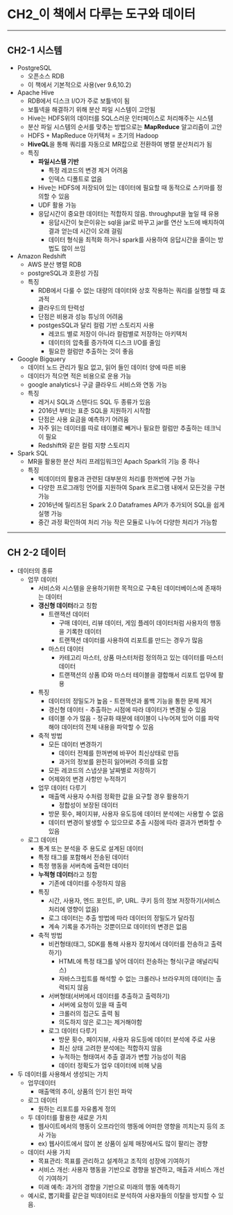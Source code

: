 # CH2_이 책에서 다루는 도구와 데이터

---

## CH2-1 시스템

- PostgreSQL
  - 오픈소스 RDB
  - 이 책에서 기본적으로 사용(ver 9.6,10.2)
- Apache Hive
  - RDB에서 디스크 I/O가 주로 보틀넥이 됨
  - 보틀넥을 해결하기 위해 분산 파일 시스템이 고안됨
  - Hive는 HDFS위의 데이터를 SQL스러운 인터페이스로 처리해주는 시스템
  - 분산 파일 시스템의 순서를 맞추는 방법으로는 **MapReduce** 알고리즘이 고안
  - HDFS + MapReduce 아키텍처 = 초기의 Hadoop
  - **HiveQL**을 통해 쿼리를 자동으로 MR잡으로 전환하여 병렬 분산처리가 됨
  - 특징
    - **파일시스템 기반**
      - 특정 레코드의 변경 제거 어려움
      - 인덱스 디폴트로 없음
    - Hive는 HDFS에 저장되어 있는 데이터에 필요할 때 동적으로 스키마를 정의할 수 있음
    - UDF 활용 가능
    - 응답시간이 중요한 데이터는 적합하지 않음. throughput을 높일 때 유용
      - 응답시간이 늦은이유는 sql을 jar로 바꾸고 jar를 연산 노드에 배치하여 결과 얻는데 시간이 오래 걸림
      - 데이터 형식을 최적화 하거나 spark를 사용하여 응답시간을 줄이는 방법도 많이 쓰임
- Amazon Redshift
  - AWS 분산 병렬 RDB
  - postgreSQL과 호환성 가짐
  - 특징
    - RDB에서 다룰 수 없는 대량의 데이터와 상호 작용하는 쿼리를 실행할 때 효과적
    - 클라우드의 탄력성
    - 단점은 비용과 성능 튜닝의 어려움
    - postgesSQL과 달리 컬럼 기반 스토리지 사용
      - 레코드 별로 저장이 아니라 컬럼별로 저장하는 아키텍처
      - 데이터의 압축률 증가하여 디스크 I/O를 줄임
      - 필요한 컬럼만 추출하는 것이 좋음
- Google Bigquery
  - 데이터 노드 관리가 필요 없고, 읽어 들인 데이터 양에 따른 비용
  - 데이터가 적으면 적은 비용으로 운용 가능
  - google analytics나 구글 클라우드 서비스와 연동 가능
  - 특징
    - 레거시 SQL과 스탠다드 SQL 두 종류가 있음
    - 2016년 부터는 표준 SQL을 지원하기 시작함
    - 단점은 사용 요금을 예측하기 어려움
    - 자주 읽는 데이터를 따로 테이블로 빼거나 필요한 컬럼만 추출하는 테크닉이 필요
    - Redshift와 같은 컬럼 지향 스토리지
- Spark SQL
  - MR을 활용한 분산 처리 프레임워크인 Apach Spark의 기능 중 하나
  - 특징
    - 빅데이터의 활용과 관련된 대부분의 처리를 한꺼번에 구현 가능
    - 다양한 프로그래밍 언어를 지원하여 Spark 프로그램 내에서 모든것을 구현 가능
    - 2016년에 릴리즈된 Spark 2.0 Dataframes API가 추가되어 SQL을 쉽게 실행 가능
    - 중간 과정 확인하여 처리 가능 작은 모듈로 나누어 다양한 처리가 가능함

---

## CH 2-2 데이터

- 데이터의 종류
  - 업무 데이터
    - 서비스와 시스템을 운용하기위한 목적으로 구축된 데이터베이스에 존재하는 데이터
    - **갱신형 데이터**라고 칭함
      - 트랜잭션 데이터
        - 구매 데이터, 리뷰 데이터, 게임 플레이 데이터처럼 사용자의 행동을 기록한 데이터
        - 트랜잭션 데이터를 사용하여 리포트를 만드는 경우가 많음
      - 마스터 데이터
        - 카테고리 마스터, 상품 마스터처럼 정의하고 있는 데이터를 마스터 데이터
        - 트랜잭션의 상품 ID와 마스터 테이블을 결합해서 리포트 업무에 활용
    - 특징
      - 데이터의 정밀도가 높음 - 트랜잭션과 롤백 기능을 통한 문제 제거
      - 갱신형 데이터 - 추출하는 시점에 따라 데이터가 변경될 수 있음
      - 테이블 수가 많음 - 정규화 때문에 테이블이 나누어져 있어 이를 파악 해야 데이터의 전체 내용을 파악할 수 있음
    - 축적 방법
      - 모든 데이터 변경하기
        - 데이터 전체를 한꺼번에 바꾸어 최신상태로 만듬
        - 과거의 정보를 완전히 잃어버려 주의를 요함
      - 모든 레코드의 스냅샷을 날짜별로 저장하기
      - 어제와의 변경 사항만 누적하기
    - 업무 데이터 다루기
      - 매출액 사용자 수처럼 정확한 값을 요구할 경우 활용하기
        - 정합성이 보장된 데이터
      - 방문 횟수, 페이지뷰, 사용자 유도등에 데이터 분석에는 사용할 수 없음
      - 데이터 변경이 발생할 수 있으므로 추출 시점에 따라 결과가 변화할 수 있음
  - 로그 데이터
    - 통계 또는 분석을 주 용도로 설계된 데이터
    - 특정 태그를 포함해서 전송된 데이터
    - 특정 행동을 서버측에 출력한 데이터
    - **누적형 데이터**라고 칭함
      - 기존에 데이터를 수정하지 않음
    - 특징
      - 시간, 사용자, 엔드 포인트, IP, URL. 쿠키 등의 정보 저장하기(서비스 처리에 영향이 없음)
      - 로그 데이터는 추출 방법에 따라 데이터의 정밀도가 달라짐
      - 계속 기록을 추가하는 것뿐이므로 데이터의 변경은 없음
    - 축적 방법
      - 비컨형태(태그, SDK를 통해 사용자 장치에서 데이터를 전송하고 출력하기)
        - HTML에 특정 태그를 넣어 데이터 전송하는 형식(구글 애널리틱스)
        - 자바스크립트를 해석할 수 없는 크롤러나 브라우저의 데이터는 출력되지 않음
      - 서버형태(서버에서 데이터를 추출하고 출력하기)
        - 서버에 요청이 있을 때 출력
        - 크롤러의 접근도 출력 됨
        - 의도하지 않은 로그는 제거해야함
      - 로그 데이터 다루기
        - 방문 횟수, 페이지뷰, 사용자 유도등에 데이터 분석에 주로 사용
        - 최신 상태 고려한 분석에는 적합하지 않음
        - 누적하는 형태여서 추출 결과가 변할 가능성이 적음
        - 데이터 정확도가 업우 데이터에 비해 낮음
- 두 데이터를 사용해서 생성되는 가치
  - 업무데이터
    - 매출액의 추이, 상품의 인기 원인 파악
  - 로그 데이터
    - 원하는 리포트를 자유롭게 정의
  - 두 데이터를 활용한 새로운 가치
    - 웹사이트에서의 행동이 오프라인의 행동에 어떠한 영향을 끼치는지 등의 조사 가능
    - ex) 웹사이트에서 많이 본 상품이 실제 매장에서도 많이 팔리는 경향
  - 데이터 사용 가치
    - 목표관리: 목표를 관리하고 설계하고 조직의 성장에 기여하기
    - 서비스 개선: 사용자 행동을 기반으로 경향을 발견하고, 매출과 서비스 개선이 기여하기
    - 미래 예측: 과거의 경향을 기반으로 미래의 행동 예측하기
  - 예시로, 뽑기확률 같은걸 빅데이터로 분석하여 사용자들의 이탈을 방지할 수 있음.
